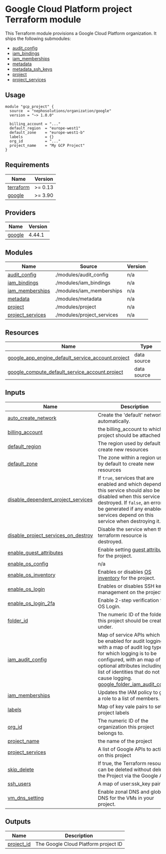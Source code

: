 # Google Cloud Platform project Terraform module

This Terraform module provisions a Google Cloud Platform organization.
It ships the following submodules:

* [audit_config](modules/audit_config)
* [iam_bindings](modules/iam_bindings)
* [iam_memberships](modules/iam_memberships)
* [metadata](modules/metadata)
* [metadata_ssh_keys](modules/metadata/modules/metadata_ssh_keys)
* [project](modules/project)
* [project_services](modules/project_services)

## Usage

```hcl
module "gcp_project" {
  source  = "nephosolutions/organization/google"
  version = "~> 1.0.0"

  billing_account = "..."
  default_region  = "europe-west1"
  default_zone    = "europe-west1-b"
  labels          = {}
  org_id          = "..."
  project_name    = "My GCP Project"
}
```

<!-- BEGINNING OF PRE-COMMIT-TERRAFORM DOCS HOOK -->
## Requirements

| Name | Version |
|------|---------|
| <a name="requirement_terraform"></a> [terraform](#requirement\_terraform) | >= 0.13 |
| <a name="requirement_google"></a> [google](#requirement\_google) | >= 3.90 |

## Providers

| Name | Version |
|------|---------|
| <a name="provider_google"></a> [google](#provider\_google) | 4.44.1 |

## Modules

| Name | Source | Version |
|------|--------|---------|
| <a name="module_audit_config"></a> [audit\_config](#module\_audit\_config) | ./modules/audit_config | n/a |
| <a name="module_iam_bindings"></a> [iam\_bindings](#module\_iam\_bindings) | ./modules/iam_bindings | n/a |
| <a name="module_iam_memberships"></a> [iam\_memberships](#module\_iam\_memberships) | ./modules/iam_memberships | n/a |
| <a name="module_metadata"></a> [metadata](#module\_metadata) | ./modules/metadata | n/a |
| <a name="module_project"></a> [project](#module\_project) | ./modules/project | n/a |
| <a name="module_project_services"></a> [project\_services](#module\_project\_services) | ./modules/project_services | n/a |

## Resources

| Name | Type |
|------|------|
| [google_app_engine_default_service_account.project](https://registry.terraform.io/providers/hashicorp/google/latest/docs/data-sources/app_engine_default_service_account) | data source |
| [google_compute_default_service_account.project](https://registry.terraform.io/providers/hashicorp/google/latest/docs/data-sources/compute_default_service_account) | data source |

## Inputs

| Name | Description | Type | Default | Required |
|------|-------------|------|---------|:--------:|
| <a name="input_auto_create_network"></a> [auto\_create\_network](#input\_auto\_create\_network) | Create the 'default' network automatically. | `bool` | `false` | no |
| <a name="input_billing_account"></a> [billing\_account](#input\_billing\_account) | the billing\_account to which the project should be attached to | `string` | n/a | yes |
| <a name="input_default_region"></a> [default\_region](#input\_default\_region) | The region used by default to create new resources | `string` | n/a | yes |
| <a name="input_default_zone"></a> [default\_zone](#input\_default\_zone) | The zone within a region used by default to create new resources | `string` | n/a | yes |
| <a name="input_disable_dependent_project_services"></a> [disable\_dependent\_project\_services](#input\_disable\_dependent\_project\_services) | If `true`, services that are enabled and which depend on this service should also be disabled when this service is destroyed. If `false`, an error will be generated if any enabled services depend on this service when destroying it. | `bool` | `true` | no |
| <a name="input_disable_project_services_on_destroy"></a> [disable\_project\_services\_on\_destroy](#input\_disable\_project\_services\_on\_destroy) | Disable the service when the terraform resource is destroyed. | `bool` | `true` | no |
| <a name="input_enable_guest_attributes"></a> [enable\_guest\_attributes](#input\_enable\_guest\_attributes) | Enable setting [guest attributes](https://cloud.google.com/compute/docs/metadata/manage-guest-attributes) for the project. | `bool` | `false` | no |
| <a name="input_enable_os_config"></a> [enable\_os\_config](#input\_enable\_os\_config) | n/a | `bool` | `false` | no |
| <a name="input_enable_os_inventory"></a> [enable\_os\_inventory](#input\_enable\_os\_inventory) | Enables or disables [OS inventory](https://cloud.google.com/compute/docs/instances/view-os-details) for the project. | `bool` | `false` | no |
| <a name="input_enable_os_login"></a> [enable\_os\_login](#input\_enable\_os\_login) | Enables or disables SSH key management on the project. | `bool` | `false` | no |
| <a name="input_enable_os_login_2fa"></a> [enable\_os\_login\_2fa](#input\_enable\_os\_login\_2fa) | Enable 2-step verification for OS Login. | `bool` | `false` | no |
| <a name="input_folder_id"></a> [folder\_id](#input\_folder\_id) | The numeric ID of the folder this project should be created under. | `string` | `null` | no |
| <a name="input_iam_audit_config"></a> [iam\_audit\_config](#input\_iam\_audit\_config) | Map of service APIs which will be enabled for audit logging, with a map of audit log types for which logging is to be configured, with an map of optional attributes including a list of identities that do not cause logging. [google\_folder\_iam\_audit\_config](https://registry.terraform.io/providers/hashicorp/google/latest/docs/resources/google_folder_iam#google_folder_iam_audit_config) | <pre>map(map(object({<br>    exempted_members = list(string)<br>  })))</pre> | `{}` | no |
| <a name="input_iam_memberships"></a> [iam\_memberships](#input\_iam\_memberships) | Updates the IAM policy to grant a role to a list of members. | `map(list(string))` | `{}` | no |
| <a name="input_labels"></a> [labels](#input\_labels) | Map of key vale pairs to set as project labels | `map(string)` | n/a | yes |
| <a name="input_org_id"></a> [org\_id](#input\_org\_id) | The numeric ID of the organization this project belongs to. | `string` | n/a | yes |
| <a name="input_project_name"></a> [project\_name](#input\_project\_name) | the name of the project | `string` | n/a | yes |
| <a name="input_project_services"></a> [project\_services](#input\_project\_services) | A list of Google APIs to activate on this project | `list(string)` | `[]` | no |
| <a name="input_skip_delete"></a> [skip\_delete](#input\_skip\_delete) | If true, the Terraform resource can be deleted without deleting the Project via the Google API. | `bool` | `false` | no |
| <a name="input_ssh_users"></a> [ssh\_users](#input\_ssh\_users) | A map of user:ssk\_key pairs | `map(string)` | `{}` | no |
| <a name="input_vm_dns_setting"></a> [vm\_dns\_setting](#input\_vm\_dns\_setting) | Enable zonal DNS and global DNS for the VMs in your project. | `string` | `"ZonalOnly"` | no |

## Outputs

| Name | Description |
|------|-------------|
| <a name="output_project_id"></a> [project\_id](#output\_project\_id) | The Google Cloud Platform project ID |
<!-- END OF PRE-COMMIT-TERRAFORM DOCS HOOK -->
